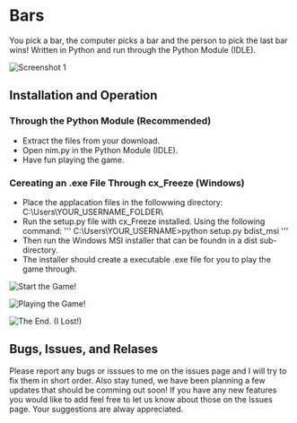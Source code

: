# Bars
You pick a bar, the computer picks a bar and the person to pick the last bar wins!
Written in Python and run through the Python Module (IDLE).

![Screenshot 1](https://raw.githubusercontent.com/willtheorangeguy/Bars/master/Screenshot.JPG)

## Installation and Operation

### Through the Python Module (Recommended)
- Extract the files from your download.
- Open nim.py in the Python Module (IDLE).
- Have fun playing the game.
 
### Cereating an .exe File Through cx_Freeze (Windows)
- Place the applacation files in the followwing directory:
 C:\Users\YOUR_USERNAME_FOLDER\
- Run the setup.py file with cx_Freeze installed. Using the following command:
 '''
C:\Users\YOUR_USERNAME>python setup.py bdist_msi
 '''
- Then run the Windows MSI installer that can be foundn in a dist sub-directory.
- The installer should create a executable .exe file for you to play the game through.

![Start the Game!](https://raw.githubusercontent.com/willtheorangeguy/Bars/master/Screenshot2.PNG)

![Playing the Game!](https://raw.githubusercontent.com/willtheorangeguy/Bars/master/Screenshot%20-%20Playing.PNG)

![The End. (I Lost!)](https://raw.githubusercontent.com/willtheorangeguy/Bars/master/Screenshot-%20End%20(Lost).PNG)


## Bugs, Issues, and Relases

Please report any bugs or isssues to me on the issues page and I will try to fix them in short order.
Also stay tuned, we have been planning a few updates that should be comming out soon!
If you have any new features you would like to add feel free to let us know about those on the Issues page. Your suggestions are alway appreciated.
